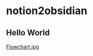 # notion2obsidian

## Hello World

[Flowchart.jpg](https://github.com/rcarmen-btc/notion2obsidian/blob/develop/Flowchart.jpg)